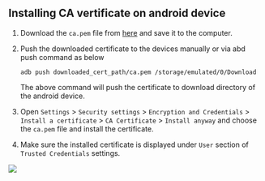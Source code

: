 ## Installing CA vertificate on android device

1. Download the `ca.pem` file from [here](../certificate/certs/ca.pem) and save it to the computer.

2. Push the downloaded certificate to the devices manually or via abd push command as below

    ```shell
    adb push downloaded_cert_path/ca.pem /storage/emulated/0/Download
    ```

    The above command will push the certificate to download directory of the android device.

3. Open `Settings` > `Security settings` > `Encryption and Credentials` > `Install a certificate` > `CA Certificate` > `Install anyway` and choose the `ca.pem` file and install the certificate.

4. Make sure the installed certificate is displayed under `User` section of `Trusted Credentials` settings.

<img src="./ca_install_steps.gif">
